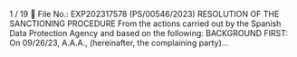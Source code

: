 1 / 19
 File No.: EXP202317578 (PS/00546/2023)
RESOLUTION OF THE SANCTIONING PROCEDURE
From the actions carried out by the Spanish Data Protection Agency and
based on the following:
BACKGROUND
FIRST: On 09/26/23, A.A.A., (hereinafter, the complaining party)...
